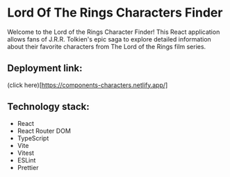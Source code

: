 # Lord Of The Rings Characters Finder
Welcome to the Lord of the Rings Character Finder! This React application allows fans of J.R.R. Tolkien's epic saga to explore detailed information about their favorite characters from The Lord of the Rings film series.

## Deployment link:
(click here)[https://components-characters.netlify.app/]

## Technology stack:
- React
- React Router DOM
- TypeScript
- Vite
- Vitest
- ESLint
- Prettier
